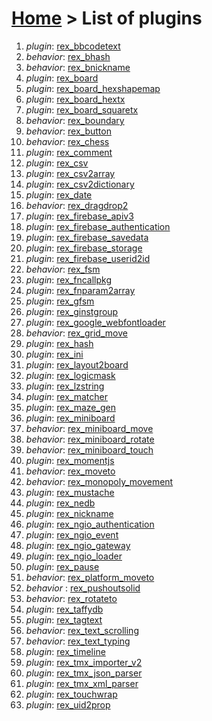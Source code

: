 # [Home](index.html) > List of plugins

1. *plugin*: [rex_bbcodetext](rex_bbcodetext.html)
2. *behavior*: [rex_bhash](rex.bhash.html)
3. *behavior*: [rex_bnickname](rex_bnickname.html)
4. *plugin*: [rex_board](rex_board.html)
5. *plugin*: [rex_board_hexshapemap](rex_board_hexshapemap.html)
6. *plugin*: [rex_board_hextx](rex_board_hextx.html)
7. *plugin*: [rex_board_squaretx](rex_board_squaretx.html)
8. *behavior*: [rex_boundary](rex_boundary.html)
9. *behavior*: [rex_button](rex_button.html)
10. *behavior*: [rex_chess](rex_chess.html)
11. *plugin*: [rex_comment](rex_comment.html)
12. *plugin*: [rex_csv](rex_csv.html)
13. *plugin*: [rex_csv2array](rex_csv2array.html)
14. *plugin*: [rex_csv2dictionary](rex_csv2dictionary.html)
15. *plugin*: [rex_date](rex_date.html)
16. *behavior*: [rex_dragdrop2](rex_dragdrop2.html)
17. *plugin*: [rex_firebase_apiv3](rex_firebase_apiv3.html)
18. *plugin*: [rex_firebase_authentication](rex_firebase_authentication.html)
19. *plugin*: [rex_firebase_savedata](rex_firebase_savedata.html)
20. *plugin*: [rex_firebase_storage](rex_firebase_storage.html)
21. *plugin*: [rex_firebase_userid2id](rex_firebase_userid2id.html)
22. *behavior*: [rex_fsm](rex_fsm.html)
23. *plugin*: [rex_fncallpkg](rex_fncallpkg.html)
24. *plugin*: [rex_fnparam2array](rex_fnparam2array.html)
25. *plugin*: [rex_gfsm](rex_gfsm.html)
26. *plugin*: [rex_ginstgroup](rex_ginstgroup.html)
27. *plugin*: [rex_google_webfontloader](rex_google_webfontloader.html)
28. *behavior*: [rex_grid_move](rex_grid_move.html)
29. *plugin*: [rex_hash](rex_hash.html)
30. *plugin*: [rex_ini](rex_ini.html)
31. *plugin*: [rex_layout2board](rex_layout2board.html)
32. *plugin*: [rex_logicmask](rex_logicmask.html)
33. *plugin*: [rex_lzstring](rex_lzstring.html)
34. *plugin*: [rex_matcher](rex_matcher.html)
35. *plugin*: [rex_maze_gen](rex_maze_gen.html)
36. *plugin*: [rex_miniboard](rex_miniboard.html)
37. *behavior*: [rex_miniboard_move](rex_miniboard_move.html)
38. *behavior*: [rex_miniboard_rotate](rex_miniboard_rotate.html)
39. *behavior*: [rex_miniboard_touch](rex_miniboard_touch.html)
40. *plugin*: [rex_momentjs](rex_momentjs.html)
41. *behavior*: [rex_moveto](rex_moveto.html)
42. *behavior*: [rex_monopoly_movement](rex_monopoly_movement.html)
43. *plugin*: [rex_mustache](rex_mustache.html)
44. *plugin*: [rex_nedb](rex_nedb.html)
45. *plugin*: [rex_nickname](rex_nickname.html)
46. *plugin*: [rex_ngio_authentication](rex_ngio_authentication.html)
47. *plugin*: [rex_ngio_event](rex_ngio_event.html)
48. *plugin*: [rex_ngio_gateway](rex_ngio_gateway.html)
49. *plugin*: [rex_ngio_loader](rex_ngio_loader.html)
50. *plugin*: [rex_pause](rex_pause.html)
51. *behavior*: [rex_platform_moveto](rex_platform_moveto.html)
52. *behavior* : [rex_pushoutsolid](rex_pushoutsolid.html)
53. *behavior*: [rex_rotateto](rex_rotateto.html)
54. *plugin*: [rex_taffydb](rex_taffydb.html)
55. *plugin*: [rex_tagtext](rex_tagtext.html)
56. *behavior*: [rex_text_scrolling](rex_text_scrolling.html)
57. *behavior*: [rex_text_typing](rex_text_typing.html)
58. *plugin*: [rex_timeline](rex_timeline.html)
59. *plugin*: [rex_tmx_importer_v2](rex_tmx_importer_v2.html)
60. *plugin*: [rex_tmx_json_parser](rex_tmx_json_parser.html)
61. *plugin*: [rex_tmx_xml_parser](rex_tmx_xml_parser.html)
62. *plugin*: [rex_touchwrap](rex_touchwrap.html)
63. *plugin*: [rex_uid2prop](rex_uid2prop.html)

